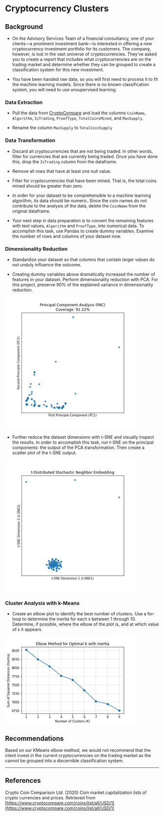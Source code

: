 # Cryptocurrency Clusters

## Background

* On the Advisory Services Team of a financial consultancy, one of your clients—a prominent investment bank—is interested in offering a new cryptocurrency investment portfolio for its customers. The company, however, is lost in the vast universe of cryptocurrencies. They’ve asked you to create a report that includes what cryptocurrencies are on the trading market and determine whether they can be grouped to create a classification system for this new investment.

* You have been handed raw data, so you will first need to process it to fit the machine learning models. Since there is no known classification system, you will need to use unsupervised learning.

### Data Extraction

* Pull the data from [CryptoCompare](https://min-api.cryptocompare.com/data/all/coinlist) and load the columns `CoinName`, `Algorithm`, `IsTrading`, `ProofType`, `TotalCoinsMined`, and `MaxSupply`.

* Rename the column `MaxSupply` to `TotalCoinSupply`

### Data Transformation

* Discard all cryptocurrencies that are not being traded. In other words, filter for currencies that are currently being traded. Once you have done this, drop the `IsTrading` column from the dataframe.

* Remove all rows that have at least one null value.

* Filter for cryptocurrencies that have been mined. That is, the total coins mined should be greater than zero.

* In order for your dataset to be comprehensible to a machine learning algorithm, its data should be numeric. Since the coin names do not contribute to the analysis of the data, delete the `CoinName` from the original dataframe.

* Your next step in data preparation is to convert the remaining features with text values, `Algorithm` and `ProofType`, into numerical data. To accomplish this task, use Pandas to create dummy variables. Examine the number of rows and columns of your dataset now.

### Dimensionality Reduction

* Standardize your dataset so that columns that contain larger values do not unduly influence the outcome.

* Creating dummy variables above dramatically increased the number of features in your dataset. Perform dimensionality reduction with PCA. For this project, preserve 90% of the explained variance in dimensionality reduction.

![Principal Component Analysis](Images/pca.png)

* Further reduce the dataset dimensions with t-SNE and visually inspect the results. In order to accomplish this task, run t-SNE on the principal components: the output of the PCA transformation. Then create a scatter plot of the t-SNE output.

![t-Distributed Stochastic Neighbor Embedding](Images/tsne.png)

### Cluster Analysis with k-Means

* Create an elbow plot to identify the best number of clusters. Use a for-loop to determine the inertia for each `k` between 1 through 10. Determine, if possible, where the elbow of the plot is, and at which value of `k` it appears.

![Elbow Method for Optimal K with Inertia](Images/kmeans-elbow-inertia.png)

## Recommendations

Based on our KMeans elbow method, we would not recommend that the client invest in the current cryptocurrencies on the trading market as the cannot be grouped into a discernible classification system.

- - -

## References

Crypto Coin Comparison Ltd. (2020) Coin market capitalization lists of crypto currencies and prices. Retrieved from [https://www.cryptocompare.com/coins/list/all/USD/1](https://www.cryptocompare.com/coins/list/all/USD/1)